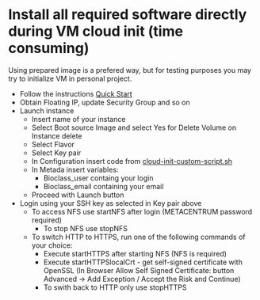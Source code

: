 # Install all required software directly during VM cloud init (time consuming)

Using prepared image is a prefered way, but for testing purposes you may try to initialize VM in personal project.

* Follow the instructions [Quick Start](https://cloud.gitlab-pages.ics.muni.cz/documentation/quick-start/)
* Obtain Floating IP, update Security Group and so on
* Launch instance
    * Insert name of your instance
    * Select Boot source Image and select Yes for Delete Volume on Instance delete
    * Select Flavor
    * Select Key pair
    * In Configuration insert code from [cloud-init-custom-script.sh](./../../install/cloud-init-custom-script.sh)
    * In Metada insert variables:
        * Bioclass_user containg your login
        * Bioclass_email containing your email
    * Proceed with Launch button
* Login using your SSH key as selected in Key pair above
    * To access NFS use startNFS after login (METACENTRUM password required)
        * To stop NFS use stopNFS
    * To switch HTTP to HTTPS, run one of the following commands of your choice:
        * Execute startHTTPS after starting NFS (NFS is required)
        * Execute startHTTPSlocalCrt - get self-signed certificate with OpenSSL
          (In Browser Allow Self Signed Certificate: button Advanced -> Add Exception / Accept the Risk and Continue)
        * To swith back to HTTP only use stopHTTPS
